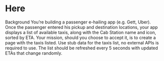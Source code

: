 # Here
Background
You’re building a passenger e-hailing app (e.g. Gett, Uber).
Once the passenger entered his pickup and destination locations, your app displays a list of available taxis, along with the Cab Station name and icon, sorted by ETA.
Your mission, should you choose to accept it​, is to create a page with the taxis listed. Use stub data for the taxis list, no external APIs is required to use. The list should be refreshed every 5 seconds with updated ETAs that change randomly.
